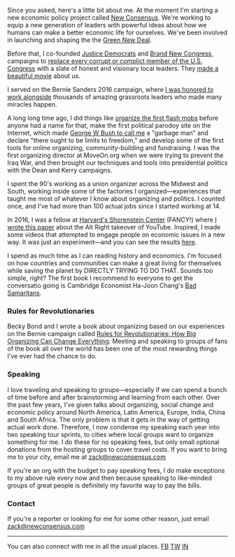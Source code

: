 Since you asked, here's a little bit about me. At the moment I'm starting a new economic policy project called [New Consensus](http://newconsensus.com). We're working to equip a new generation of leaders with powerful ideas about how we humans can make a better economic life for ourselves. We've been involved in launching and shaping the the [Green New Deal](https://www.vox.com/energy-and-environment/2018/12/21/18144138/green-new-deal-alexandria-ocasio-cortez). 

Before that, I co-founded [Justice Democrats](https://justicedemocrats.com/) and [Brand New Congress](http://brandnewcongress.org), campaigns to [replace every corrupt or complict member of the U.S. Congress](https://www.thenation.com/article/is-brand-new-congress-the-future-of-progressive-politics/) with a slate of honest and visionary local leaders. They [made a beautiful movie](https://knockdownthehouse.com) about us. 

I served on the Bernie Sanders 2016 campaign, where [I was honored to work alongside](https://www.bloomberg.com/politics/features/2016-02-24/behind-bernie-sanders-revolution-lies-a-meticulously-engineered-grassroots-network) thousands of amazing grassroots leaders who made many miracles happen.

A long long time ago, I did things like [organize the first flash mobs](https://www.motherjones.com/politics/2000/12/organizing-online/) before anyone had a name for that, make the first political parodoy site on the Internet, which made [George W Bush to call me](https://www.washingtonpost.com/wp-srv/WPcap/1999-11/29/002r-112999-idx.html) a "garbage man" and declare "there ought to be limits to freedom," and develop some of the first tools for online organizing, community-building and fundraising. I was the first organizing director at MoveOn.org when we were trying to prevent the Iraq War, and then brought our techniques and tools into presidential politics with the Dean and Kerry campaigns.

I spent the 90's working as a union organizer across the Midwest and South, working inside some of the factories I organized––experiences that taught me most of whatever I know about organizing and politics. I counted once, and I've had more than 100 actual jobs since I started working at 14. 

In 2016, I was a fellow at [Harvard's Shorenstein Center](http://news.harvard.edu/gazette/story/newsplus/shorenstein-center-announces-spring-2017-fellows/) (FANCY!) where [I wrote this paper](https://shorensteincenter.org/anatomy-of-alt-right-youtuber/) about the Alt Right takeover of YouTube. Inspired, I made some videos that attempted to engage people on economic issues in a new way. It was just an experiment––and you can see the results [here](https://www.youtube.com/channel/UCVrE6_b8mFBXkodk6gO54rg). 

I spend as much time as I can reading history and economics. I'm focused on how countries and communities can make a great living for themselves while saving the planet by DIRECTLY TRYING TO DO THAT. Sounds too simple, right? The first book I recommend to everyone to get the conversatio going is Cambridge Economist Ha-Joon Chang's [Bad Samaritans](https://www.amazon.com/dp/B003Z9L4NA/).

### Rules for Revolutionaries

Becky Bond and I wrote a book about organizing based on our experiences on the Bernie campaign called [Rules for Revolutionaries: How Big Organizing Can Change Everything](https://www.amazon.com/Rules-Revolutionaries-Organizing-Change-Everything-ebook/dp/B01MG20YZ0). Meeting and speaking to groups of fans of the book all over the world has been one of the most rewarding things I've ever had the chance to do.

### Speaking

I love traveling and speaking to groups––especially if we can spend a bunch of time before and after brainstorming and learning from each other. Over the past few years, I've given talks about organizing, social change and economic policy around North America, Latin America, Europe, India, China and South Africa. The only problem is that it gets in the way of getting actual work done. Therefore, I now condense my speaking each year into two speaking tour sprints, to cities where local groups want to organize something for me. I do these for no speaking fees, but only small optional donations from the hosting groups to cover travel costs. If you want to bring me to your city, email me at zack@newconsensus.com

If you're an org with the budget to pay speaking fees, I do make exceptions to my above rule every now and then because speaking to like-minded groups of great people is definitely my favorite way to pay the bills. 

### Contact
If you're a reporter or looking for me for some other reason, just email zack@newconsensus.com

_______

You can also connect with me in all the usual places. 
[FB](http://facebook.com/zackexley) [TW](http://twitter.com/zackexley) [IN](https://www.instagram.com/zackexley/)
